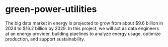 # green-power-utilities
The big data market in energy is projected to grow from about $9.6 billion in 2024 to $16.2 billion by 2029. In this project, we will act as data engineers at an energy provider, building pipelines to analyze energy usage, optimize production, and support sustainability.
